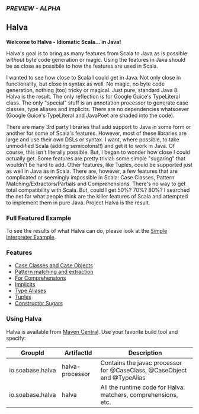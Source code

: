 ### *PREVIEW - ALPHA*

## Halva

**Welcome to Halva - Idiomatic Scala... in Java!**

Halva's goal is to bring as many features from Scala to Java as is possible _without_ byte code generation 
or magic. Using the features in Java should be as close as possibile to how the features are used in Scala.

I wanted to see how close to Scala I could get in Java. Not only close in functionality, but close in syntax as well.
No magic, no byte code generation, nothing (too) tricky or magical. Just pure, standard Java 8. Halva is the result. The only reflection is for Google Guice's TypeLiteral class. The only "special" stuff is an annotation processor to generate case classes, type aliases and implicits. There are no dependencies whatsoever (Google Guice's TypeLiteral and JavaPoet are shaded into the code).

There are many 3rd party libraries that add support to Java in some form or another for some of Scala's features. However, most of these libraries are large and use their own DSLs or syntax. I want, where possible, to take unmodified Scala (adding semicolons!!) and get it to work in Java. Of course, this isn't literally possible. But, I began to wonder how close I could actually get.
Some features are pretty trivial: some simple "sugaring" that wouldn't be hard to add. Other features, like Tuples, could be supported just as well in Java as in Scala. There are, however, a few features that are complicated or seemingly impossible in Scala: Case Classes, Pattern Matching/Extractors/Partials and Comprehensions. There's no way to get total compatibility with Scala. But, could I get 50%? 70%? 80%? I searched the net for what people think are the killer features of Scala and attempted to implement them in pure Java. Project Halva is the result.

### Full Featured Example

To see the results of what Halva can do, please look at the [Simple Interpreter Example](../../tree/master/examples/README.md).

### Features

* [Case Classes and Case Objects](../../tree/master/halva/src/main/java/io/soabase/halva/caseclass/README.md)
* [Pattern matching and extraction](../../tree/master/halva/src/main/java/io/soabase/halva/matcher/README.md)
* [For Comprehensions](../../tree/master/halva/src/main/java/io/soabase/halva/comprehension/README.md)
* [Implicits](../../tree/master/halva/src/main/java/io/soabase/halva/implicit/README.md)
* [Type Aliases](../../tree/master/halva/src/main/java/io/soabase/halva/alias/README.md)
* [Tuples](../../tree/master/halva/src/main/java/io/soabase/halva/tuple/README.md)
* [Constructor Sugars](../../tree/master/halva/src/main/java/io/soabase/halva/sugar/README.md)

### Using Halva

Halva is available from [Maven Central](http://search.maven.org/#search%7Cga%7C1%7Chalva). Use your favorite build tool and specify:

| GroupId | ArtifactId | Description |
|---------|------------|-------------|
| io.soabase.halva | halva-processor | Contains the javac processor for @CaseClass, @CaseObject and @TypeAlias |
| io.soabase.halva | halva | All the runtime code for Halva: matchers, comprehensions, etc. |

